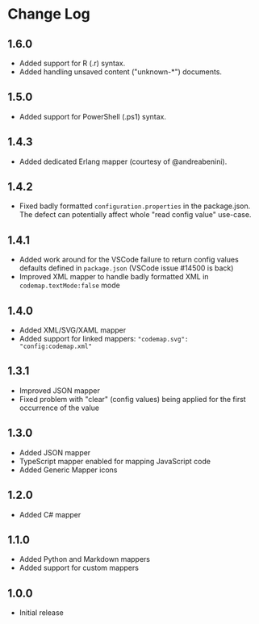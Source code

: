 # Change Log

## 1.6.0

* Added support for R (.r) syntax.
* Added handling unsaved content ("unknown-*") documents.

## 1.5.0

* Added support for PowerShell (.ps1) syntax.

## 1.4.3

* Added dedicated Erlang mapper (courtesy of @andreabenini).

## 1.4.2

* Fixed badly formatted `configuration.properties` in the package.json. The defect can potentially affect whole "read config value" use-case.

## 1.4.1

* Added work around for the VSCode failure to return config values defaults defined in `package.json` (VSCode issue #14500 is back)
* Improved XML mapper to handle badly formatted XML in `codemap.textMode:false` mode

## 1.4.0

* Added XML/SVG/XAML mapper
* Added support for linked mappers: `"codemap.svg": "config:codemap.xml"`

## 1.3.1

* Improved JSON mapper
* Fixed problem with "clear" (config values) being applied for the first occurrence of the value

## 1.3.0

* Added JSON mapper
* TypeScript mapper enabled for mapping JavaScript code
* Added Generic Mapper icons

## 1.2.0

* Added C# mapper

## 1.1.0

* Added Python and Markdown mappers
* Added support for custom mappers

## 1.0.0

* Initial release
